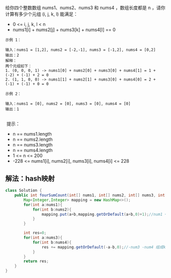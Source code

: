 ## 
给你四个整数数组 nums1、nums2、nums3 和 nums4 ，数组长度都是 n ，请你计算有多少个元组 (i, j, k, l) 能满足：

- 0 <= i, j, k, l < n
- nums1[i] + nums2[j] + nums3[k] + nums4[l] == 0
 
````
示例 1：

输入：nums1 = [1,2], nums2 = [-2,-1], nums3 = [-1,2], nums4 = [0,2]
输出：2
解释：
两个元组如下：
1. (0, 0, 0, 1) -> nums1[0] + nums2[0] + nums3[0] + nums4[1] = 1 + (-2) + (-1) + 2 = 0
2. (1, 1, 0, 0) -> nums1[1] + nums2[1] + nums3[0] + nums4[0] = 2 + (-1) + (-1) + 0 = 0
   
示例 2：

输入：nums1 = [0], nums2 = [0], nums3 = [0], nums4 = [0]
输出：1
 
````
 提示：

- n == nums1.length
- n == nums2.length
- n == nums3.length
- n == nums4.length
- 1 <= n <= 200
- -228 <= nums1[i], nums2[i], nums3[i], nums4[i] <= 228

## 解法：hash映射

````java
class Solution {
    public int fourSumCount(int[] nums1, int[] nums2, int[] nums3, int[] nums4) {
        Map<Integer,Integer> mapping = new HashMap<>();
        for(int a:nums1){
            for(int b:nums2){
                mapping.put(a+b,mapping.getOrDefault(a+b,0)+1);//num1 + num2
            }
        }

        int res=0;
        for(int a:nums3){
            for(int b:nums4){
                res += mapping.getOrDefault(-a-b,0);//-num3 -num4 组成key如果能找到,说明相加后是负数的相等
            }
        }
        return res;
    }
}

````